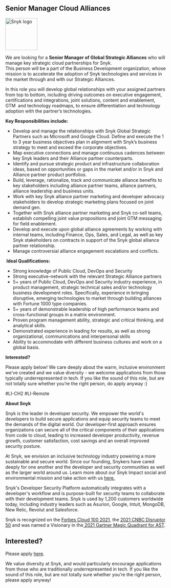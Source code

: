 Senior Manager Cloud Alliances
---

<img src="https://res.cloudinary.com/snyk/image/upload/v1537345894/press-kit/brand/logo-black.png" width="100" alt="Snyk logo" />

<p>We are looking for a <strong>Senior Manager of Global Strategic Alliances</strong><span style="font-weight: 400;"> who will manage key strategic cloud partnerships for Snyk.&nbsp; <br>This person will be a part of the Business Development organization, whose mission is to accelerate the adoption of Snyk technologies and services in the market through and with our Strategic Alliances.&nbsp;&nbsp;&nbsp;</span></p>
<p><span style="font-weight: 400;">In this role you will develop global relationships with your assigned partners from top to bottom, including driving outcomes on executive engagement, certifications and integrations, joint solutions, content and enablement, GTM&nbsp; and technology roadmaps, to ensure differentiation and technology adoption with the partner’s technologies.</span></p>
<p><strong>Key Responsibilities include:</strong></p>
<ul>
<li style="font-weight: 400;"><span style="font-weight: 400;">Develop and manage the relationships with Snyk Global Strategic Partners such as Microsoft and Google Cloud. Define and execute the 1 to 3 year business objectives plan in alignment with Snyk’s business strategy to meet and exceed the corporate objectives.</span></li>
<li style="font-weight: 400;"><span style="font-weight: 400;">Map executive connections and manage continuous cadences between key Snyk leaders and their Alliance partner counterparts.</span></li>
<li style="font-weight: 400;"><span style="font-weight: 400;">Identify and pursue strategic product and infrastructure collaboration ideas, based on opportunities or gaps in the market and/or in Snyk and Alliance partner product portfolios.</span></li>
<li style="font-weight: 400;"><span style="font-weight: 400;">Build, leverage, rationalize, track and communicate alliance benefits to key stakeholders including alliance partner teams, alliance partners, alliance leadership and business units.</span></li>
<li style="font-weight: 400;"><span style="font-weight: 400;">Work with key Snyk alliance partner marketing and developer advocacy stakeholders to develop strategic marketing plans focused on joint demand gen.</span></li>
<li style="font-weight: 400;"><span style="font-weight: 400;">Together with Snyk alliance partner marketing and Snyk co-sell teams, establish compelling joint value propositions and joint GTM messaging for field enablement.&nbsp;</span></li>
<li style="font-weight: 400;"><span style="font-weight: 400;">Develop and execute upon global alliance agreements by working with internal teams, including Finance, Ops, Sales, and Legal, as well as key Snyk stakeholders on contracts in support of the Snyk global alliance partner relationship.&nbsp;</span></li>
<li style="font-weight: 400;"><span style="font-weight: 400;">Manage controversial alliance engagement escalations and conflicts.</span></li>
</ul>
<p><strong>&nbsp;Ideal Qualifications:</strong></p>
<ul>
<li style="font-weight: 400;"><span style="font-weight: 400;">Strong knowledge of Public Cloud, DevOps and Security</span></li>
<li style="font-weight: 400;"><span style="font-weight: 400;">Strong executive-network with the relevant Strategic Alliance partners</span></li>
<li style="font-weight: 400;"><span style="font-weight: 400;">5+ years of Public Cloud, DevOps and Security industry experience, in product management, strategic technical sales and/or technology business development roles. Specifically, experience in bringing disruptive, emerging technologies to market through building alliances with Fortune 1000 type companies.</span></li>
<li style="font-weight: 400;"><span style="font-weight: 400;">5+ years of demonstrable leadership of high performance teams and cross-functional groups in a matrix environment.</span></li>
<li style="font-weight: 400;"><span style="font-weight: 400;">Proven program management ability, strategic and critical thinking, and analytical skills.</span></li>
<li style="font-weight: 400;"><span style="font-weight: 400;">Demonstrated experience in leading for results, as well as strong organizational, communications and interpersonal skills</span></li>
<li style="font-weight: 400;"><span style="font-weight: 400;">Ability to accommodate with different business cultures and work on a global basis.</span></li>
</ul>
<p><strong>Interested?</strong></p>
<p><span style="font-weight: 400;">Please apply below! We care deeply about the warm, inclusive environment we’ve created and we value diversity - we welcome applications from those typically underrepresented in tech. If you like the sound of this role, but are not totally sure whether you’re the right person, do apply anyway :)</span></p>
<p>#LI-CH2 #LI-Remote</p><div class="content-conclusion"><p><strong>About Snyk</strong></p>
<p><span style="font-weight: 400;">Snyk is the leader in developer security. We empower the world's developers to build secure applications and equip security teams to meet the demands of the digital world. Our developer-first approach ensures organizations can secure all of the critical components of their applications from code to cloud, leading to increased developer productivity, revenue growth, customer satisfaction, cost savings and an overall improved security posture.&nbsp;</span></p>
<p><span style="font-weight: 400;">At Snyk, we envision an inclusive technology industry powering a more sustainable and secure world.</span> <span style="font-weight: 400;">Since our founding, Snykers have cared deeply for one another and the developer and security communities as well as the larger world around us. Learn more about our Snyk Impact social and environmental mission and take action with us </span><a href="https://snyk.io/about/snyk-impact/"><span style="font-weight: 400;">here.</span></a></p>
<p><span style="font-weight: 400;">Snyk's Developer Security Platform automatically integrates with a developer's workflow and is purpose-built for security teams to collaborate with their development teams. Snyk is used by 1,200 customers worldwide today, including industry leaders such as Asurion, Google, Intuit, MongoDB, New Relic, Revolut and Salesforce.</span></p>
<p><span style="font-weight: 400;">Snyk is recognized on the </span><a href="https://www.forbes.com/cloud100/#6f24b5ba5f94"><span style="font-weight: 400;">Forbes Cloud 100 2021</span></a><span style="font-weight: 400;">, the </span><a href="https://www.cnbc.com/2021/05/25/these-are-the-2021-cnbc-disruptor-50-companies.html"><span style="font-weight: 400;">2021 CNBC Disruptor 50</span></a><span style="font-weight: 400;"> and was named a Visionary in the</span><a href="https://snyk.io/blog/snyk-visionary-2021-gartner-magic-quadrant-for-ast/"><span style="font-weight: 400;"> 2021 Gartner Magic Quadrant for AST</span></a><span style="font-weight: 400;">.</span></p></div>

Interested?
---

Please apply [here](https://boards.greenhouse.io/snyk/jobs/5847256002#app).

We value diversity at Snyk, and would particularly encourage applications from those who are traditionally underrepresented in tech.
If you like the sound of this role, but are not totally sure whether you’re the right person, please apply anyway!
